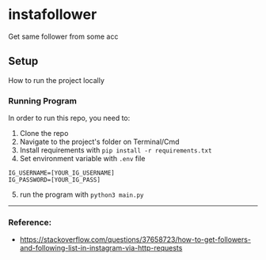 # instafollower
Get same follower from some acc

## Setup
How to run the project locally

### Running Program
In order to run this repo, you need to:

1. Clone the repo
2. Navigate to the project's folder on Terminal/Cmd
3. Install requirements with `pip install -r requirements.txt`
4. Set environment variable with `.env` file
```
IG_USERNAME=[YOUR_IG_USERNAME]
IG_PASSWORD=[YOUR_IG_PASS]
```
5. run the program with `python3 main.py`


***

### Reference:
* https://stackoverflow.com/questions/37658723/how-to-get-followers-and-following-list-in-instagram-via-http-requests
